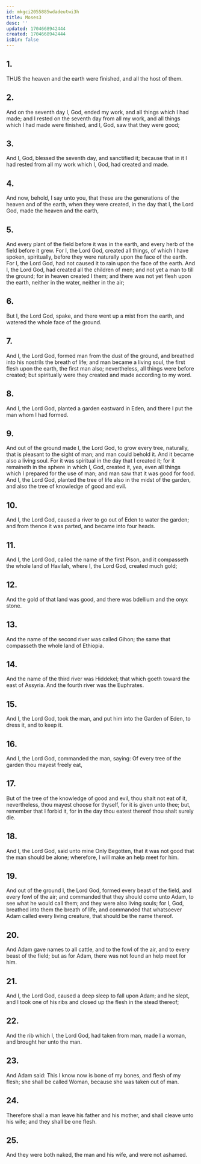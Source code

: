 ```yaml
---
id: mkgci2055885wdadeutwi3h
title: Moses3
desc: ''
updated: 1704668942444
created: 1704668942444
isDir: false
---
```

## 1.
THUS the heaven and the earth were finished, and all the host of them.
## 2.
And on the seventh day I, God, ended my work, and all things which I had made; and I rested on the seventh day from all my work, and all things which I had made were finished, and I, God, saw that they were good;
## 3.
And I, God, blessed the seventh day, and sanctified it; because that in it I had rested from all my work which I, God, had created and made.
## 4.
And now, behold, I say unto you, that these are the generations of the heaven and of the earth, when they were created, in the day that I, the Lord God, made the heaven and the earth,
## 5.
And every plant of the field before it was in the earth, and every herb of the field before it grew. For I, the Lord God, created all things, of which I have spoken, spiritually, before they were naturally upon the face of the earth. For I, the Lord God, had not caused it to rain upon the face of the earth. And I, the Lord God, had created all the children of men; and not yet a man to till the ground; for in heaven created I them; and there was not yet flesh upon the earth, neither in the water, neither in the air;
## 6.
But I, the Lord God, spake, and there went up a mist from the earth, and watered the whole face of the ground.
## 7.
And I, the Lord God, formed man from the dust of the ground, and breathed into his nostrils the breath of life; and man became a living soul, the first flesh upon the earth, the first man also; nevertheless, all things were before created; but spiritually were they created and made according to my word.
## 8.
And I, the Lord God, planted a garden eastward in Eden, and there I put the man whom I had formed.
## 9.
And out of the ground made I, the Lord God, to grow every tree, naturally, that is pleasant to the sight of man; and man could behold it. And it became also a living soul. For it was spiritual in the day that I created it; for it remaineth in the sphere in which I, God, created it, yea, even all things which I prepared for the use of man; and man saw that it was good for food. And I, the Lord God, planted the tree of life also in the midst of the garden, and also the tree of knowledge of good and evil.
## 10.
And I, the Lord God, caused a river to go out of Eden to water the garden; and from thence it was parted, and became into four heads.
## 11.
And I, the Lord God, called the name of the first Pison, and it compasseth the whole land of Havilah, where I, the Lord God, created much gold;
## 12.
And the gold of that land was good, and there was bdellium and the onyx stone.
## 13.
And the name of the second river was called Gihon; the same that compasseth the whole land of Ethiopia.
## 14.
And the name of the third river was Hiddekel; that which goeth toward the east of Assyria. And the fourth river was the Euphrates.
## 15.
And I, the Lord God, took the man, and put him into the Garden of Eden, to dress it, and to keep it.
## 16.
And I, the Lord God, commanded the man, saying: Of every tree of the garden thou mayest freely eat,
## 17.
But of the tree of the knowledge of good and evil, thou shalt not eat of it, nevertheless, thou mayest choose for thyself, for it is given unto thee; but, remember that I forbid it, for in the day thou eatest thereof thou shalt surely die.
## 18.
And I, the Lord God, said unto mine Only Begotten, that it was not good that the man should be alone; wherefore, I will make an help meet for him.
## 19.
And out of the ground I, the Lord God, formed every beast of the field, and every fowl of the air; and commanded that they should come unto Adam, to see what he would call them; and they were also living souls; for I, God, breathed into them the breath of life, and commanded that whatsoever Adam called every living creature, that should be the name thereof.
## 20.
And Adam gave names to all cattle, and to the fowl of the air, and to every beast of the field; but as for Adam, there was not found an help meet for him.
## 21.
And I, the Lord God, caused a deep sleep to fall upon Adam; and he slept, and I took one of his ribs and closed up the flesh in the stead thereof;
## 22.
And the rib which I, the Lord God, had taken from man, made I a woman, and brought her unto the man.
## 23.
And Adam said: This I know now is bone of my bones, and flesh of my flesh; she shall be called Woman, because she was taken out of man.
## 24.
Therefore shall a man leave his father and his mother, and shall cleave unto his wife; and they shall be one flesh.
## 25.
And they were both naked, the man and his wife, and were not ashamed.
